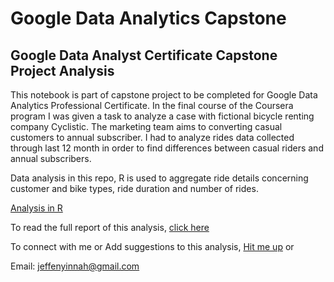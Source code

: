 # Google Data Analytics Capstone

## Google Data Analyst Certificate Capstone Project Analysis

This notebook is part of capstone project to be completed for Google Data Analytics Professional Certificate. In the final course of the Coursera program I was given a task to analyze a case with fictional bicycle renting company Cyclistic. The marketing team aims to converting casual customers to annual subscriber. I had to analyze rides data collected through last 12 month in order to find differences between casual riders and annual subscribers.

Data analysis in this repo, R is used to aggregate ride details concerning customer and bike types, ride duration and number of rides.

[Analysis in R](/capstone_analysis.R)

To read the full report of this analysis, [click here](https://rpubs.com/Amamihe_Kaiser/908762)

To connect with me or Add suggestions to this analysis, [Hit me up](https://www.linkedin.com/in/amamihe-kaiser/) or

Email: jeffenyinnah@gmail.com

